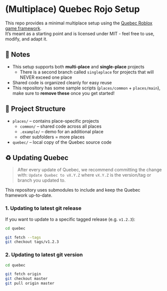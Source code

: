 # (Multiplace) Quebec Rojo Setup

This repo provides a minimal multiplace setup using the [Quebec Roblox game framework](https://github.com/BaxoPlenty/quebec).  
It’s meant as a starting point and is licensed under MIT - feel free to use, modify, and adapt it.

## 📰 Notes

-   This setup supports both **multi-place** and **single-place** projects
    -   There is a second branch called `singleplace` for projects that will NEVER exceed one place
-   Shared code is organized cleanly for easy reuse
-   This repository has some sample scripts (`places/common` + `places/main`), make sure to **remove these** once you get started!

## 🌳 Project Structure

-   `places/` – contains place-specific projects
    -   `common/` – shared code across all places
    -   `.example/` – demo for an additional place
    -   other subfolders = more places
-   `quebec/` – local copy of the Quebec source code

## ♻️ Updating Quebec

> After every update of Quebec, we recommend committing the change with: `Update Quebec to vX.Y.Z` where `vX.Y.Z` is the version/tag or branch you updated to.

This repository uses submodules to include and keep the Quebec framework up-to-date.

### 1. Updating to latest git release

If you want to update to a specific tagged release (e.g. `v1.2.3`):

```bash
cd quebec

git fetch --tags
git checkout tags/v1.2.3
```

### 2. Updating to latest git version

```bash
cd quebec

git fetch origin
git checkout master
git pull origin master
```
